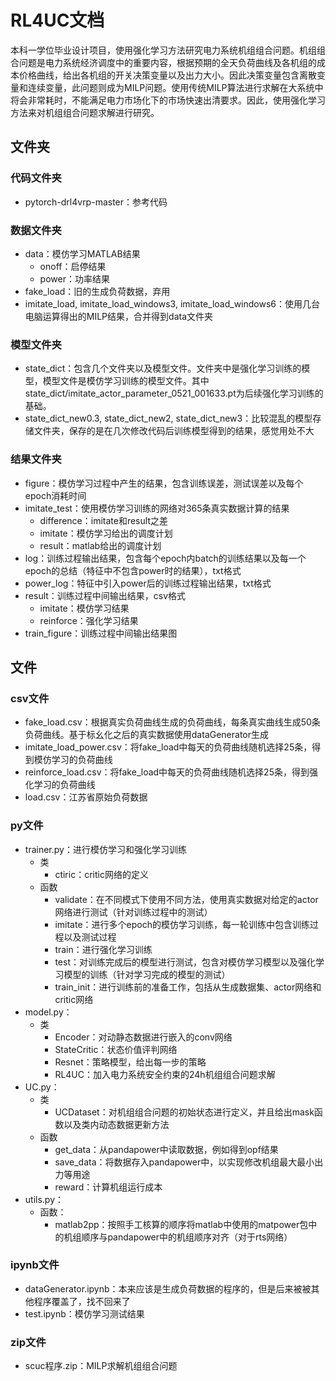 # RL4UC文档

本科一学位毕业设计项目，使用强化学习方法研究电力系统机组组合问题。机组组合问题是电力系统经济调度中的重要内容，根据预期的全天负荷曲线及各机组的成本价格曲线，给出各机组的开关决策变量以及出力大小。因此决策变量包含离散变量和连续变量，此问题则成为MILP问题。使用传统MILP算法进行求解在大系统中将会非常耗时，不能满足电力市场化下的市场快速出清要求。因此，使用强化学习方法来对机组组合问题求解进行研究。

## 文件夹

### 代码文件夹

-  pytorch-drl4vrp-master：参考代码

### 数据文件夹

-  data：模仿学习MATLAB结果
   -  onoff：启停结果
   -  power：功率结果
-  fake_load：旧的生成负荷数据，弃用
-  imitate_load, imitate_load_windows3, imitate_load_windows6：使用几台电脑运算得出的MILP结果，合并得到data文件夹

### 模型文件夹

-  state_dict：包含几个文件夹以及模型文件。文件夹中是强化学习训练的模型，模型文件是模仿学习训练的模型文件。其中state_dict/imitate_actor_parameter_0521_001633.pt为后续强化学习训练的基础。
-  state_dict_new0.3, state_dict_new2, state_dict_new3：比较混乱的模型存储文件夹，保存的是在几次修改代码后训练模型得到的结果，感觉用处不大

### 结果文件夹

-  figure：模仿学习过程中产生的结果，包含训练误差，测试误差以及每个epoch消耗时间
-  imitate_test：使用模仿学习训练的网络对365条真实数据计算的结果
   -  difference：imitate和result之差
   -  imitate：模仿学习给出的调度计划
   -  result：matlab给出的调度计划
-  log：训练过程输出结果，包含每个epoch内batch的训练结果以及每一个epoch的总结（特征中不包含power时的结果），txt格式
-  power_log：特征中引入power后的训练过程输出结果，txt格式
-  result：训练过程中间输出结果，csv格式
   -  imitate：模仿学习结果
   -  reinforce：强化学习结果
-  train_figure：训练过程中间输出结果图

## 文件

### csv文件

-  fake_load.csv：根据真实负荷曲线生成的负荷曲线，每条真实曲线生成50条负荷曲线。基于标幺化之后的真实数据使用dataGenerator生成
-  imitate_load_power.csv：将fake_load中每天的负荷曲线随机选择25条，得到模仿学习的负荷曲线
-  reinforce_load.csv：将fake_load中每天的负荷曲线随机选择25条，得到强化学习的负荷曲线
-  load.csv：江苏省原始负荷数据

### py文件

-  trainer.py：进行模仿学习和强化学习训练
   -  类
      -  ctiric：critic网络的定义
   -  函数
      -  validate：在不同模式下使用不同方法，使用真实数据对给定的actor网络进行测试（针对训练过程中的测试）
      -  imitate：进行多个epoch的模仿学习训练，每一轮训练中包含训练过程以及测试过程
      -  train：进行强化学习训练
      -  test：对训练完成后的模型进行测试，包含对模仿学习模型以及强化学习模型的训练（针对学习完成的模型的测试）
      -  train_init：进行训练前的准备工作，包括从生成数据集、actor网络和critic网络
-  model.py：
   -  类
      -  Encoder：对动静态数据进行嵌入的conv网络
      -  StateCritic：状态价值评判网络
      -  Resnet：策略模型，给出每一步的策略
      -  RL4UC：加入电力系统安全约束的24h机组组合问题求解
-  UC.py：
   -  类
      -  UCDataset：对机组组合问题的初始状态进行定义，并且给出mask函数以及类内动态数据更新方法
   -  函数
      -  get_data：从pandapower中读取数据，例如得到opf结果
      -  save_data：将数据存入pandapower中，以实现修改机组最大最小出力等用途
      -  reward：计算机组运行成本
-  utils.py：
   -  函数：
      -  matlab2pp：按照手工核算的顺序将matlab中使用的matpower包中的机组顺序与pandapower中的机组顺序对齐（对于rts网络）

### ipynb文件

-  dataGenerator.ipynb：本来应该是生成负荷数据的程序的，但是后来被被其他程序覆盖了，找不回来了
-  test.ipynb：模仿学习测试结果

### zip文件

-  scuc程序.zip：MILP求解机组组合问题
